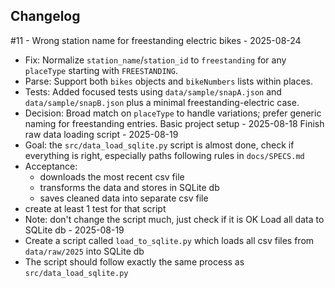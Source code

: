 ## Changelog

#11 - Wrong station name for freestanding electric bikes - 2025-08-24
- Fix: Normalize `station_name`/`station_id` to `freestanding` for any `placeType` starting with `FREESTANDING`.
- Parse: Support both `bikes` objects and `bikeNumbers` lists within places.
- Tests: Added focused tests using `data/sample/snapA.json` and `data/sample/snapB.json` plus a minimal freestanding-electric case.
- Decision: Broad match on `placeType` to handle variations; prefer generic naming for freestanding entries.
Basic project setup - 2025-08-18
Finish raw data loading script - 2025-08-19
- Goal: the `src/data_load_sqlite.py` script is almost done, check if everything is right, especially paths following rules in `docs/SPECS.md`
- Acceptance:
  - downloads the most recent csv file 
  - transforms the data and stores in SQLite db
  - saves cleaned data into separate csv file
- create at least 1 test for that script
- Note: don't change the script much, just check if it is OK
Load all data to SQLite db - 2025-08-19
- Create a script called `load_to_sqlite.py` which loads all csv files from `data/raw/2025` into SQLite db
- The script should follow exactly the same process as `src/data_load_sqlite.py`
